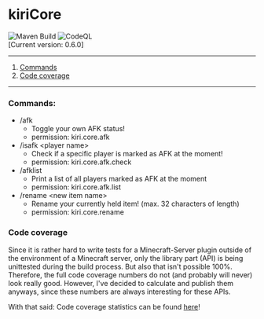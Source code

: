 # kiriCore
![Maven Build](https://github.com/kiriDevs/kiriCore/workflows/Maven%20Build/badge.svg)
![CodeQL](https://github.com/kiriDevs/kiriCore/workflows/CodeQL/badge.svg)
<br>
[Current version: 0.6.0]

---

1. [Commands](#commands)
2. [Code coverage](#code-coverage)

---

### Commands:
- /afk
  - Toggle your own AFK status!
  - permission: kiri.core.afk
- /isafk \<player name>
  - Check if a specific player is marked as AFK at the moment!
  - permission: kiri.core.afk.check
- /afklist
  - Print a list of all players marked as AFK at the moment
  - permission: kiri.core.afk.list
- /rename \<new item name>
  - Rename your currently held item! (max. 32 characters of length)
  - permission: kiri.core.rename


### Code coverage
Since it is rather hard to write tests for a Minecraft-Server plugin outside of the environment of a Minecraft server, only the library part (API) is being unittested during the build process. But also that isn't possible 100%. Therefore, the full code coverage numbers do not (and probably will never) look really good. However, I've decided to calculate and publish them anyways, since these numbers are always interesting for these APIs.

With that said:
Code coverage statistics can be found [here](https://codecov.io/gh/kiriDevs/kiriCore)!
